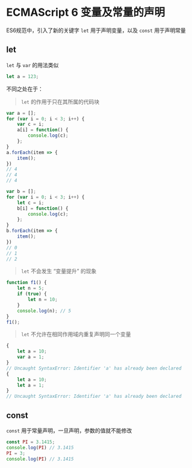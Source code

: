 # ECMAScript 6 变量及常量的声明

ES6规范中，引入了新的关键字 `let` 用于声明变量，以及 `const` 用于声明常量

## let

`let` 与 `var` 的用法类似

```javascript
let a = 123;
```

不同之处在于：

> `let` 的作用于只在其所属的代码块

```js
var a = [];
for (var i = 0; i < 3; i++) {
    var c = i;
    a[i] = function() {
        console.log(c);
    };
}
a.forEach(item => {
    item();
})
// 4
// 4
// 4

var b = [];
for (var i = 0; i < 3; i++) {
    let c = i;
    b[i] = function() {
        console.log(c);
    };
}
b.forEach(item => {
    item();
})
// 0
// 1
// 2
```

> `let` 不会发生 “变量提升” 的现象

```js
function f1() {
    let n = 5;
    if (true) {
        let n = 10;
    }
    console.log(n); // 5
}
f1();
```

> `let` 不允许在相同作用域内重复声明同一个变量

```javascript
{
    let a = 10;
    var a = 1;
}
// Uncaught SyntaxError: Identifier 'a' has already been declared
{
    let a = 10;
    let a = 1;
}
// Uncaught SyntaxError: Identifier 'a' has already been declared
```

## const

`const` 用于常量声明，一旦声明，参数的值就不能修改

```javascript
const PI = 3.1415;
console.log(PI) // 3.1415
PI = 3;
console.log(PI) // 3.1415
```



